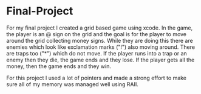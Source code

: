 # Final-Project

For my final project I created a grid based game using xcode. 
In the game, the player is an @ sign on the grid and the goal is for the player to move around the grid collecting money signs. 
While they are doing this there are enemies which look like exclamation marks ("!") also moving around. 
There are traps too ("*") which do not move. 
If the player runs into a trap or an enemy then they die, the game ends and they lose. 
If the player gets all the money, then the game ends and they win. 

For this project I used a lot of pointers and made a strong effort to make sure all of my memory was managed well using RAII.
